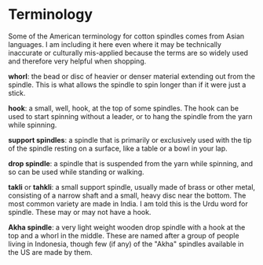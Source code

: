 Terminology
===========

Some of the American terminology for cotton spindles comes from Asian languages. I am including it here even where it may be technically inaccurate or culturally mis-applied because the terms are so widely used and therefore very helpful when shopping.

__whorl__: the bead or disc of heavier or denser material extending out from the spindle. This is what allows the spindle to spin longer than if it were just a stick.

__hook__: a small, well, hook, at the top of some spindles. The hook can be used to start spinning without a leader, or to hang the spindle from the yarn while spinning.

__support spindles__: a spindle that is primarily or exclusively used with the tip of the spindle resting on a surface, like a table or a bowl in your lap.

__drop spindle__: a spindle that is suspended from the yarn while spinning, and so can be used while standing or walking.

__takli__ or __tahkli__: a small support spindle, usually made of brass or other metal, consisting of a narrow shaft and a small, heavy disc near the bottom. The most common variety are made in India. I am told this is the Urdu word for spindle. These may or may not have a hook.

__Akha spindle__: a very light weight wooden drop spindle with a hook at the top and a whorl in the middle. These are named after a group of people living in Indonesia, though few (if any) of the "Akha" spindles available in the US are made by them.